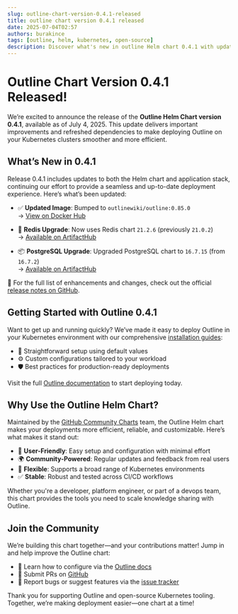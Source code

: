 ```yaml
---
slug: outline-chart-version-0.4.1-released
title: outline chart version 0.4.1 released
date: 2025-07-04T02:57
authors: burakince
tags: [outline, helm, kubernetes, open-source]
description: Discover what's new in outline Helm chart 0.4.1 with updated dependencies, community enhancements, and streamlined Kubernetes deployments.
---
```


# Outline Chart Version 0.4.1 Released!

We’re excited to announce the release of the **Outline Helm Chart version 0.4.1**, available as of July 4, 2025. This update delivers important improvements and refreshed dependencies to make deploying Outline on your Kubernetes clusters smoother and more efficient.

<!-- truncate -->

## What’s New in 0.4.1

Release 0.4.1 includes updates to both the Helm chart and application stack, continuing our effort to provide a seamless and up-to-date deployment experience. Here’s what’s been updated:

- ✅ **Updated Image**: Bumped to `outlinewiki/outline:0.85.0`  
  → [View on Docker Hub](https://hub.docker.com/r/outlinewiki/outline)

- 🔄 **Redis Upgrade**: Now uses Redis chart `21.2.6` (previously `21.0.2`)  
  → [Available on ArtifactHub](https://artifacthub.io/packages/helm/bitnami/redis)

- 📦 **PostgreSQL Upgrade**: Upgraded PostgreSQL chart to `16.7.15` (from `16.7.2`)  
  → [Available on ArtifactHub](https://artifacthub.io/packages/helm/bitnami/postgresql)

📝 For the full list of enhancements and changes, check out the official [release notes on GitHub](https://github.com/community-charts/helm-charts/releases/tag/outline-0.4.1).

## Getting Started with Outline 0.4.1

Want to get up and running quickly? We’ve made it easy to deploy Outline in your Kubernetes environment with our comprehensive [installation guides](https://community-charts.github.io/docs/category/outline):

- 🚀 Straightforward setup using default values  
- ⚙️ Custom configurations tailored to your workload  
- 🛡️ Best practices for production-ready deployments

Visit the full [Outline documentation](https://community-charts.github.io/docs/category/outline) to start deploying today.

## Why Use the Outline Helm Chart?

Maintained by the [GitHub Community Charts](https://github.com/community-charts/helm-charts) team, the Outline Helm chart makes your deployments more efficient, reliable, and customizable. Here’s what makes it stand out:

- 👏 **User-Friendly**: Easy setup and configuration with minimal effort  
- 🌍 **Community-Powered**: Regular updates and feedback from real users  
- 🔧 **Flexible**: Supports a broad range of Kubernetes environments  
- ✅ **Stable**: Robust and tested across CI/CD workflows

Whether you're a developer, platform engineer, or part of a devops team, this chart provides the tools you need to scale knowledge sharing with Outline.

## Join the Community

We’re building this chart together—and your contributions matter! Jump in and help improve the Outline chart:

- 📖 Learn how to configure via the [Outline docs](https://community-charts.github.io/docs/category/outline)  
- 🔧 Submit PRs on [GitHub](https://github.com/community-charts/helm-charts)  
- 🐞 Report bugs or suggest features via the [issue tracker](https://github.com/community-charts/helm-charts/issues)

Thank you for supporting Outline and open-source Kubernetes tooling. Together, we’re making deployment easier—one chart at a time!